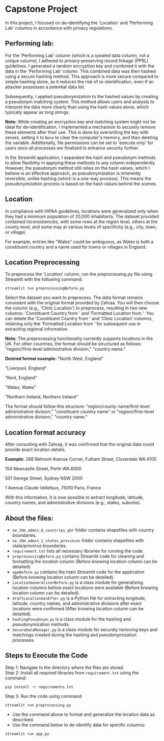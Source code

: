 # Capstone Project

In this project, I focused on de-identifying the 'Location' and 'Performing Lab' columns in accordance with privacy regulations.

## Performing lab:

For the 'Performing Lab' column (which is a rpeated data column, not a unique column), I adhered to privacy-preserving record linkage (PPRL) guidelines. I generated a random encryption key and combined it with the data in the 'Performing Lab' column. This combined data was then hashed using a secure hashing method. This approach is more secure compared to simple hashing alone, as it reduces the risk of re-identification, even if an attacker possesses a potential data list.

Subsequently, I applied pseudonymization to the hashed values by creating a pseudonym matching system. This method allows users and analysts to interpret the data more clearly than using the hash values alone, which typically appear as long strings.

**Note:** While creating an encryption key and matching system might not be ideal for de-identification, I implemented a mechanism to securely remove these elements after their use. This is done by overwriting the key with zeroes, setting it to `None` to clear the computer's memory, and then deleting the variable. Additionally, file permissions can be set to 'execute only' for users once all processes are finalized to enhance security further.

In the Streamlit application, I separated the hash and pseudonym methods to allow flexibility in applying these methods to any column independently. However, the pseudonym method still relies on the hash values, which I believe is an effective approach, as pseudonymization is inherently reversible, unlike hashing (which is a one-way process). This means the pseudonymization process is based on the hash values behind the scenes.

## Location

In compliance with HIPAA guidelines, locations were generalized only when they had a minimum population of 20,000 inhabitants. The dataset provided contained inconsistencies, with some rows at the region level, others at the county level, and some may at various levels of specificity (e.g., city, town, or village).

For example, entries like "Wales" could be ambiguous, as Wales is both a constituent country and a name used for towns or villages in England.

## Location Preprocessing

To preprocess the 'Location' column, run the preprocessing.py file using Streamlit with the following command:
```
streamlit run preprocessingBefore.py
```
Select the dataset you want to preprocess. The data format remains consistent with the original format provided by Zahraa. You will then choose the column (e.g., 'Clinic Location') to preprocess, resulting in two new columns: 'Constituent Country from <Clinic Location>' and 'Formatted Location from <Clinic Location>'. You can delete the 'Constituent Country from <Clinic Location>' and 'Clinic Location' columns, retaining only the 'Formatted Location from <Clinic Location>' for subsequent use in extracting regional information.

**Note:** The preprocessing functionality currently supports locations in the UK. For other countries, the format should be structured as follows: "region//first-level administrative division," "country name."

**Desired format example:**
"North West, England"

"Liverpool, England"

"Kent, England"

"Wales, Wales"

"Northern Ireland, Northern Ireland"

The format should follow this structure: "region/county name/first-level administrative division," "constituent country name" or "region//first-level administrative division," "country name."

## Location format accuracy

After consulting with Zahraa, it was confirmed that the original data could provide exact location details.

**Example:**
268 Belmont Avenue Corner, Fulham Street, Cloverdale WA 6105

154 Newcastle Street, Perth WA 6000

501 George Street, Sydney NSW 2000

1 Avenue Claude Vellefaux, 75010 Paris, France

With this information, it is now possible to extract longitude, latitude, country names, and administrative divisions (e.g., states, suburbs). 


## About the files:
- `ne_10m_admin_0_countries_gbr` folder contains shapefiles with country boundaries.
- `ne_10m_admin_1_states_provinces` folder contains shapefiles with state/province boundaries.
- `requirement.txt` lists all necessary libraries for running the code.
- `preprocessingBefore.py` contains Streamlit code for cleaning and formatting the location column (Before knowing location column can be detailed).
- `appBefore.py` contains the main Streamlit code for the application (Before knowing location column can be detailed).
- `LocationGeneralizerBefore.py` is a class module for generalizing location columns before exact locations were available (Before knowing location column can be detailed).
- `draftLocationGenAfter.py` is a Python file for extracting longitude, latitude, country names, and administrative divisions after exact locations were confirmed (After knowing location column can be detailed).
-  `hashingPseudonym.py`  is a class module for the hashing and pseudonymization methods.
-  `SecureDataManager.py` is a class module for securely removing keys and matchings created during the hashing and pseudonymization processes.

## Steps to Execute the Code

Step 1: Navigate to the directory where the files are stored.  
Step 2: Install all required libraries from `requirement.txt` using the command:
```
pip install -r requirements.txt
```
Step 3: Run the code using command: 
```
streamlit run preprocessing.py
```
- Use the command above to format and generalize the location data as described.
- Use the command below to de-identify data for specific columns:
```
streamlit run app.py
```
